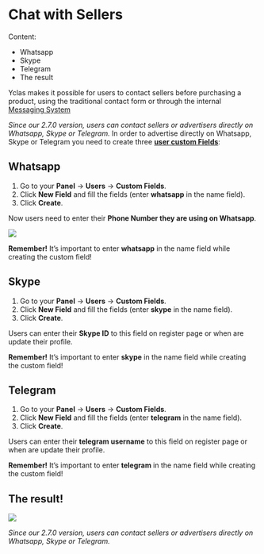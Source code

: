 # Chat with Sellers
Content:
-   Whatsapp
-   Skype
-   Telegram
-   The result

 Yclas makes it possible for users to contact sellers before purchasing a product, using the traditional contact form or through the internal  [Messaging System](Plugins-message-system.md)

*Since our 2.7.0 version, users can contact sellers or advertisers directly on Whatsapp, Skype or Telegram.*
In order to advertise directly on Whatsapp, Skype or Telegram you need to create three  [**user custom Fields**](Users-create-custom-field-for-users.md):

## Whatsapp

1.  Go to your  **Panel**  ->  **Users**  ->  **Custom Fields**.
2.  Click  **New Field**  and fill the fields (enter  **whatsapp**  in the name field).
3.  Click  **Create**.

Now users need to enter their  **Phone Number they are using on Whatsapp**.

![](https://raw.githubusercontent.com/yclas/guides/master/images/whatsapp.png)

**Remember!**  It’s important to enter  **whatsapp**  in the name field while creating the custom field!

## Skype

1.  Go to your  **Panel**  ->  **Users**  ->  **Custom Fields**.
2.  Click  **New Field**  and fill the fields (enter  **skype**  in the name field).
3.  Click  **Create**.

Users can enter their  **Skype ID**  to this field on register page or when are update their profile.

**Remember!**  It’s important to enter  **skype**  in the name field while creating the custom field!

## Telegram

1.  Go to your  **Panel**  ->  **Users**  ->  **Custom Fields**.
2.  Click  **New Field**  and fill the fields (enter  **telegram**  in the name field).
3.  Click  **Create**.

Users can enter their  **telegram username**  to this field on register page or when are update their profile.

**Remember!**  It’s important to enter  **telegram**  in the name field while creating the custom field!

## The result!

![](https://raw.githubusercontent.com/yclas/guides/master/images/chat-seller.png)

*Since our 2.7.0 version, users can contact sellers or advertisers directly on Whatsapp, Skype or Telegram.*
